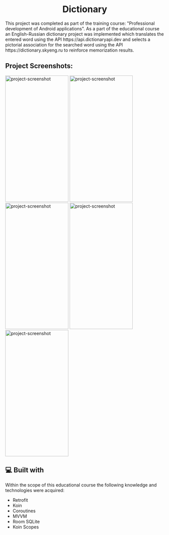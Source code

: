 <h1 align="center" id="title">Dictionary</h1>

<p id="description">This project was completed as part of the training course: "Professional development of Android applications". As a part of the educational course an English-Russian dictionary project was implemented which translates the entered word using the API https://api.dictionaryapi.dev and selects a pictorial association for the searched word using the API https://dictionary.skyeng.ru to reinforce memorization results.</p>

<h2>Project Screenshots:</h2>

<img src="https://i.ibb.co.com/kX4W1Tm/1695197848016.jpg" alt="project-screenshot" width="200" height="400/">

<img src="https://i.ibb.co.com/8DV64Kd/1695197848002.jpg" alt="project-screenshot" width="200" height="400/">

<img src="https://i.ibb.co.com/pdQCrGx/1695197847993.jpg" alt="project-screenshot" width="200" height="400/">

<img src="https://i.ibb.co.com/Ltn3NGg/1695197847965.jpg" alt="project-screenshot" width="200" height="400/">

<img src="https://i.ibb.co.com/N1WV2sV/1695197847981.jpg" alt="project-screenshot" width="200" height="400/">

<h2>💻 Built with</h2>

Within the scope of this educational course the following knowledge and technologies were acquired:

*   Retrofit
*   Koin
*   Coroutines
*   MVVM
*   Room SQLite
*   Koin Scopes
